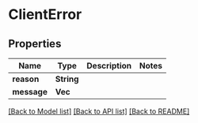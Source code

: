 # ClientError

## Properties

Name | Type | Description | Notes
------------ | ------------- | ------------- | -------------
**reason** | **String** |  | 
**message** | **Vec<String>** |  | 

[[Back to Model list]](../README.md#documentation-for-models) [[Back to API list]](../README.md#documentation-for-api-endpoints) [[Back to README]](../README.md)


